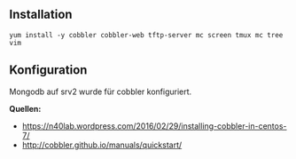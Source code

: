 ## Installation

`yum install -y cobbler cobbler-web tftp-server mc screen tmux mc tree vim `


## Konfiguration

Mongodb auf srv2 wurde für cobbler  konfiguriert. 

**Quellen:**

*  https://n40lab.wordpress.com/2016/02/29/installing-cobbler-in-centos-7/
* http://cobbler.github.io/manuals/quickstart/